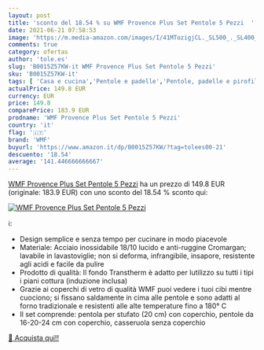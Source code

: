 ```yaml
---
layout: post
title: 'sconto del 18.54 % su WMF Provence Plus Set Pentole 5 Pezzi  '
date: 2021-06-21 07:58:53
image: 'https://m.media-amazon.com/images/I/41MTozigjCL._SL500_._SL400_.jpg'
comments: true
category: ofertas
author: 'tole.es'
slug: 'B0015Z57KW-it WMF Provence Plus Set Pentole 5 Pezzi'
sku: 'B0015Z57KW-it'
tags: [ 'Casa e cucina','Pentole e padelle','Pentole, padelle e pirofile','Set di pentole','Set di pentole e padella da cucina','wmf', ]
actualPrice: 149.8 EUR
currency: EUR
price: 149.8
comparePrice: 183.9 EUR
prodname: 'WMF Provence Plus Set Pentole 5 Pezzi'
country: 'it'
flag: '🇮🇹'
brand: 'WMF'
buyurl: 'https://www.amazon.it/dp/B0015Z57KW/?tag=tolees00-21'
descuento: '18.54'
average: '141.446666666667'
---
```


[WMF Provence Plus Set Pentole 5 Pezzi](https://www.amazon.it/dp/B0015Z57KW/?tag=tolees00-21) ha un prezzo di 149.8 EUR (originale: 183.9 EUR) con uno sconto del 18.54 % sconto qui:

[![WMF Provence Plus Set Pentole 5 Pezzi](https://m.media-amazon.com/images/I/41MTozigjCL._SL500_._SL400_.jpg)](https://www.amazon.it/dp/B0015Z57KW/?tag=tolees00-21)

ℹ️:

- Design semplice e senza tempo per cucinare in modo piacevole
- Materiale: Acciaio inossidabile 18/10 lucido e anti-ruggine Cromargan; lavabile in lavastoviglie; non si deforma, infrangibile, insapore, resistente agli acidi e facile da pulire
- Prodotto di qualità: Il fondo Transtherm è adatto per lutilizzo su tutti i tipi i piani cottura (induzione inclusa)
- Grazie ai coperchi di vetro di qualità WMF puoi vedere i tuoi cibi mentre cuociono; si fissano saldamente in cima alle pentole e sono adatti al forno tradizionale e resistenti alle alte temperature fino a 180° C
- Il set comprende: pentola per stufato (20 cm) con coperchio, pentole da 16-20-24 cm con coperchio, casseruola senza coperchio

[🛒 Acquista qui!!](https://www.amazon.it/dp/B0015Z57KW/?tag=tolees00-21)
